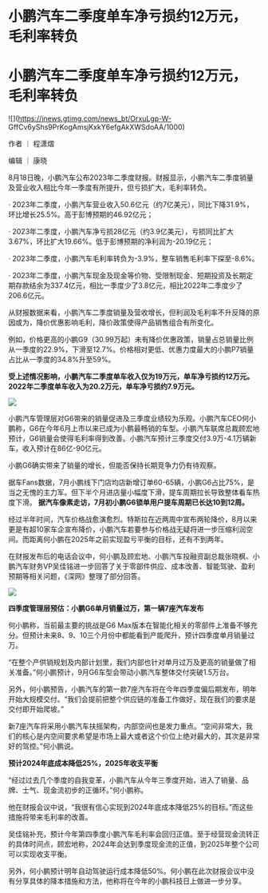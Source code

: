 # 小鹏汽车二季度单车净亏损约12万元，毛利率转负

# 小鹏汽车二季度单车净亏损约12万元，毛利率转负

![](https://inews.gtimg.com/news_bt/OrxuLgp-W-
GffCv6yShs9PrKogAmsjKxkY6efgAkXWSdoAA/1000)

作者 ｜ 程潇熠

编辑 ｜ 康晓

8月18日晚，小鹏汽车公布2023年二季度财报。财报显示，小鹏汽车二季度销量及营业收入相比今年一季度有所提升，但亏损扩大，毛利率转负。

· 2023年二季度，小鹏汽车营业收入50.6亿元（约7亿美元），同比下降31.9%，环比增长25.5%。高于彭博预期的46.92亿元；

· 2023年二季度，小鹏汽车净亏损28亿元（约3.9亿美元），亏损同比扩大3.67%，环比扩大19.66%。低于彭博预期的净利润为-20.19亿元；

· 2023年二季度，小鹏汽车毛利率转负为-3.9%，整车销售毛利率下探至-8.6%。

·
2023年二季度，小鹏汽车现金及现金等价物、受限制现金、短期投资及长期定期存款结余为337.4亿元，相比一季度少了3.8亿元，相比2022年二季度少了206.6亿元。

从财报数据来看，小鹏汽车二季度销量及营收增长，但利润及毛利率不升反降的原因或为，降价优惠影响毛利，降价政策使得产品销售组合有所变化。

例如，价格更高的小鹏G9（30.99万起）未有降价优惠政策，销量占总销量比例从一季度的22.9%，下滑至12.7%。价格相对更低、优惠力度最大的小鹏P7销量占比从一季度的34.8%升至59%。

**受上述情况影响，小鹏汽车二季度单车收入仅为19万元，单车净亏损约12万元。2022年二季度单车收入为20.2万元，单车净亏损约7.9万元。**

![](https://inews.gtimg.com/news_bt/OPTVEjkOE_Ev1z3HjRfb3_chO_iIduPCQv2znMdz9fuTkAA/1000)

小鹏汽车管理层对G6带来的销量促进及三季度业绩较为乐观。小鹏汽车CEO何小鹏称，G6在今年6月上市以来已成为小鹏最畅销的车型。小鹏汽车联席总裁顾宏地预计，G6销量会使得毛利率得到改善。小鹏汽车预计三季度交付3.9万-4.1万辆新车，收入预计在86亿-90亿元。

小鹏G6确实带来了销量的增长，但能否保持长期竞争力仍有待观察。

据车Fans数据，7月小鹏线下门店均店新增订单60-65辆，小鹏G6占比75%，是当之无愧的主力军。但下半个月进店量小幅度下滑，提车周期拉长导致整体看车热度下滑。
**据汽车像素走访，7月初小鹏G6锁单用户提车周期已长达10到12周。**

经过半年时间，汽车价格战愈演愈烈。特斯拉在近两周中宣布两轮降价，8月以来更是有超10家车企宣布降价，小鹏汽车若要参与价格战无疑将进一步压缩利润空间。而距离何小鹏在2025年之前实现盈亏平衡的目标，还有不到两年。

在财报发布后的电话会议中，何小鹏及顾宏地、小鹏汽车投融资副总裁张晓枫、小鹏汽车财务VP吴佳铭进一步回答了关于零部件供应、成本改善、智能驾驶、盈利预期等相关问题，《深网》整理了部分回答。

![](https://inews.gtimg.com/news_bt/O3b5psm2gAkh_Vg1xVUVY_P0appRbOFR2149q-UcwMUhwAA/1000)

**四季度管理层预估：小鹏G6单月销量过万，第一辆7座汽车发布**

何小鹏称，当前最主要的挑战是G6 Max版本在智能化相关的零部件上准备不够充分。但预计未来8、9、10三个月份中都能看到产能爬升，预计四季度单月销量过万。

“在整个产供销规划及内部计划里，我们内部也针对单月过万及更高的销量做了相关准备。”何小鹏预计，9月G6车型会带动小鹏汽车整体交付突破1.5万台。

另外，何小鹏预告，小鹏汽车的第一款7座汽车将在今年四季度偏后期发布，明年开始大规模交付。“我们会提前把整个供应链的准备工作做好，现在我们的要求是交付即开始爬坡。”

新7座汽车将采用小鹏汽车扶摇架构，内部空间也是发力重点。“空间非常大，我们的核心是内空间要求希望是市场上最大或者这个价位上绝对最大的，其次是非常好的驾控。”何小鹏说。

**预计2024年底成本降低25%，2025年收支平衡**

“经过过去几个季度的自我变革，⼩鹏汽车从今年三季度开始，进⼊了销量、品牌、士气、现金流初步的正循环。”何小鹏称。

他在财报会议中说，“我很有信心实现到2024年底成本降低25%的目标。”而这些措施将带来毛利率的改善。

吴佳铭补充，预计今年第四季度小鹏汽车毛利率会回归正值。至于经营现金流转正的具体时间点，顾宏地称，2024年会达到季度现金流的正值，到2025年整个公司可以实现收支平衡。

另外，何小鹏预计明年自动驾驶运行成本降低50%。何小鹏在此次财报会议中没有分享具体的降本措施和方法，他称将在今年的小鹏科技日上做进一步分享。

